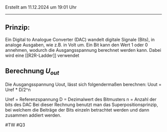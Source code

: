 Erstellt am 11.12.2024 um 19:01 Uhr

---
## Prinzip:
Ein Digital to Analogue Converter (DAC) wandelt digitale Signale (Bits), in analoge Ausgaben, wie z.B. in Volt um. Ein Bit kann den Wert 1 oder 0 annehmen, wodurch die Ausgangsspannung berechnet werden kann.
Dabei wird eine [[R2R-Ladder]] verwendet 


## Berechnung $U_{out}$  
Die Ausgangsspannung Uout, lässt sich folgendermaßen berechnen:
Uout = Uref * D/2^n 

Uref = Referenzspannung
D = Dezimalwert des Bitmusters
n = Anzahl der bits des DAC
Bei dieser Rechnung benutzt man das Superpositionsprinzip, bei welchem die Beiträge der Bits einzeln betrachtet werden und dann zusammen addiert werden.



#TW #Q3